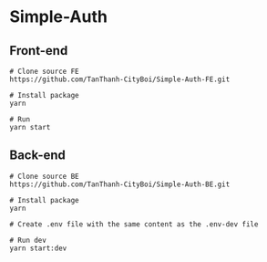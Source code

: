 # Simple-Auth

## Front-end

```
# Clone source FE  
https://github.com/TanThanh-CityBoi/Simple-Auth-FE.git

# Install package 
yarn

# Run
yarn start
```

## Back-end
```
# Clone source BE 
https://github.com/TanThanh-CityBoi/Simple-Auth-BE.git

# Install package  
yarn

# Create .env file with the same content as the .env-dev file

# Run dev 
yarn start:dev
```
